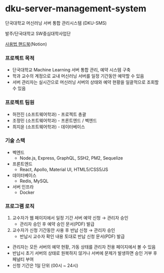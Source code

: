 # dku-server-management-system
 단국대학교 머신러닝 서버 통합 관리시스템 (DKU-SMS)
 
 발주/단국대학교 SW중심대학사업단

 [사용법 핸드북](https://www.notion.so/DKU-SMS-Handbook-07303724c9b84c8dbdee8368a631846f)(Notion)

### 프로젝트 목적

- 단국대학교 Machine Learning 서버 통합 관리, 예약 시스템 구축
- 학과 교수의 계정으로 교내 머신러닝 서버를 일정 기간동안 예약할 수 있음
- 서버 관리자는 실시간으로 머신러닝 서버의 상태와 예약 현황을 일괄적으로 조회할 수 있음

### 프로젝트 팀원

- 허전진 (소프트웨어학과) - 프로젝트 총괄
- 조정민 (소프트웨어학과) - 프론트엔드 / 벡엔드
- 최지윤 (소프트웨어학과) - 데이터베이스

### 기술 스택

- 벡엔드
    - Node.js, Express, GraphQL, SSH2, PM2, Sequelize
- 프론트엔드
    - React, Apollo, Material UI, HTML5/CSS5/JS
- 데이터베이스
    - Redis, MySQL
- 서버 인프라
    - Docker

### 프로그램 로직

1. 교수자가 웹 페이지에서 일정 기간 서버 예약 신청 → 관리자 승인
    - 관리자 승인 후 예약 승인 문서(PDF) 발급
2. 교수자가 신청 기간동안 사용 후 반납 신청 → 관리자 승인
    - 반납시 교수자 확인 내용 토대로 반납 신청 문서(PDF) 발급

- 관리자는 모든 서버의 예약 현황, 가동 상태를 관리자 전용 페이지에서 볼 수 있음
- 반납시 초기 서버의 상태로 원복하지 않거나 서버에 문제가 발생하면 승인 거부 후 페널티 부여
- 신청 기간은 1일 단위 (00시 ~ 24시)
